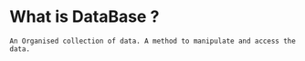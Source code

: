 # What is DataBase ?

`An Organised collection of data. A method to manipulate and access the data.`
